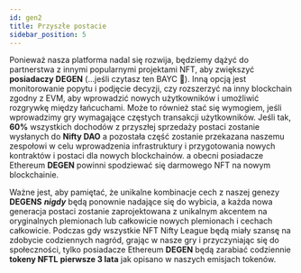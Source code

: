 ```yaml
---
id: gen2
title: Przyszłe postacie
sidebar_position: 5
---
```


Ponieważ nasza platforma nadal się rozwija, będziemy dążyć do partnerstwa z innymi popularnymi projektami NFT, aby zwiększyć **posiadaczy DEGEN** (...jeśli czytasz ten BAYC 💜). Inną opcją jest monitorowanie popytu i podjęcie decyzji, czy rozszerzyć na inny blockchain zgodny z EVM, aby wprowadzić nowych użytkowników i umożliwić rozgrywkę między łańcuchami. Może to również stać się wymogiem, jeśli wprowadzimy gry wymagające częstych transakcji użytkowników. Jeśli tak, **60%** wszystkich dochodów z przyszłej sprzedaży postaci zostanie wysłanych do **Nifty DAO** a pozostała część zostanie przekazana naszemu zespołowi w celu wprowadzenia infrastruktury i przygotowania nowych kontraktów i postaci dla nowych blockchainów. a obecni posiadacze Ethereum **DEGEN** powinni spodziewać się darmowego NFT na nowym blockchainie.

Ważne jest, aby pamiętać, że unikalne kombinacje cech z naszej genezy **DEGENS** **_nigdy_** będą ponownie nadające się do wybicia, a każda nowa generacja postaci zostanie zaprojektowana z unikalnym akcentem na oryginalnych plemionach lub całkowicie nowych plemionach i cechach całkowicie. Podczas gdy wszystkie NFT Nifty League będą miały szansę na zdobycie codziennych nagród, grając w nasze gry i przyczyniając się do społeczności, tylko posiadacze Ethereum **DEGEN** będą zarabiać codziennie **tokeny NFTL** **pierwsze 3 lata** jak opisano w naszych emisjach tokenów.

